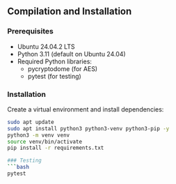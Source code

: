 ## Compilation and Installation

### Prerequisites
- Ubuntu 24.04.2 LTS
- Python 3.11 (default on Ubuntu 24.04)
- Required Python libraries:
  - pycryptodome (for AES)
  - pytest (for testing)

### Installation
Create a virtual environment and install dependencies:

```bash
sudo apt update
sudo apt install python3 python3-venv python3-pip -y
python3 -m venv venv
source venv/bin/activate
pip install -r requirements.txt

### Testing
```bash
pytest
